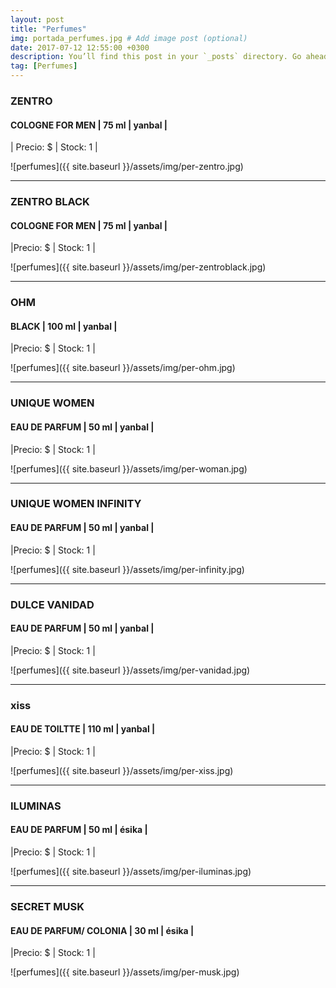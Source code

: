 ```yaml
---
layout: post
title: "Perfumes"
img: portada_perfumes.jpg # Add image post (optional)
date: 2017-07-12 12:55:00 +0300
description: You’ll find this post in your `_posts` directory. Go ahead and edit it and re-build the site to see your changes. # Add post description (optional)
tag: [Perfumes]
---
```

### ZENTRO  
#### COLOGNE FOR MEN  | 75 ml | yanbal  |
| Precio: $   | Stock: 1  |

![perfumes]({{ site.baseurl }}/assets/img/per-zentro.jpg)
* * *
### ZENTRO BLACK  
#### COLOGNE FOR MEN  | 75 ml | yanbal  |
|Precio: $    | Stock: 1  |

![perfumes]({{ site.baseurl }}/assets/img/per-zentroblack.jpg)
* * *
### OHM  
#### BLACK  | 100 ml | yanbal |
|Precio: $    | Stock: 1  |

![perfumes]({{ site.baseurl }}/assets/img/per-ohm.jpg)
* * *
### UNIQUE WOMEN 
#### EAU DE PARFUM |  50 ml | yanbal  |
|Precio: $    | Stock: 1  |

![perfumes]({{ site.baseurl }}/assets/img/per-woman.jpg)
* * *
### UNIQUE WOMEN INFINITY
#### EAU DE PARFUM  | 50 ml | yanbal  | 
|Precio: $    | Stock: 1  |

![perfumes]({{ site.baseurl }}/assets/img/per-infinity.jpg)
* * *
### DULCE VANIDAD
#### EAU DE PARFUM  | 50 ml | yanbal  |
|Precio: $    | Stock: 1  |

![perfumes]({{ site.baseurl }}/assets/img/per-vanidad.jpg)
* * *
### xiss
#### EAU DE TOILTTE | 110 ml | yanbal |
|Precio: $    | Stock: 1  |

![perfumes]({{ site.baseurl }}/assets/img/per-xiss.jpg)
* * *
### ILUMINAS
#### EAU DE PARFUM  | 50 ml | ésika |
|Precio: $    | Stock: 1  |

![perfumes]({{ site.baseurl }}/assets/img/per-iluminas.jpg)
* * *
### SECRET MUSK
#### EAU DE PARFUM/ COLONIA   | 30 ml | ésika |
|Precio: $    | Stock: 1  |

![perfumes]({{ site.baseurl }}/assets/img/per-musk.jpg)



